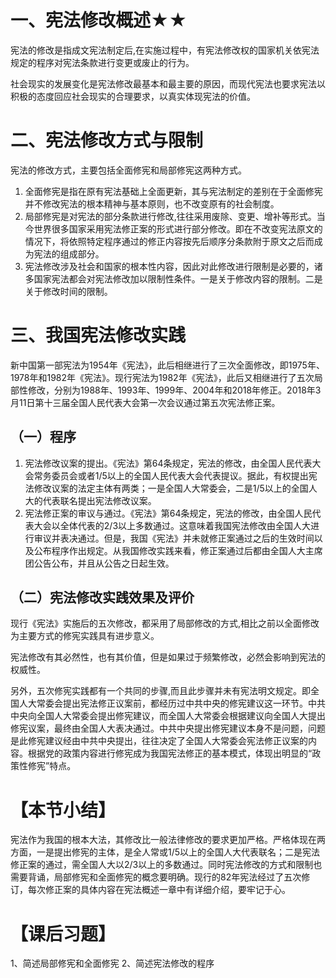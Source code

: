 # 一、宪法修改概述★★
宪法的修改是指成文宪法制定后,在实施过程中，有宪法修改权的国家机关依宪法规定的程序对宪法条款进行变更或废止的行为。

社会现实的发展变化是宪法修改最基本和最主要的原因，而现代宪法也要求宪法以积极的态度回应社会现实的合理要求，以真实体现宪法的价值。
# 二、宪法修改方式与限制
宪法的修改方式，主要包括全面修宪和局部修宪这两种方式。

1. 全面修宪是指在原有宪法基础上全面更新，其与宪法制定的差别在于全面修宪并不修改宪法的根本精神与基本原则，也不改变原有的社会制度。
2. 局部修宪是对宪法的部分条款进行修改,往往采用废除、变更、增补等形式。当今世界很多国家采用宪法修正案的形式进行部分修改。即在不改变宪法原文的情况下，将依照特定程序通过的修正内容按先后顺序分条款附于原文之后而成为宪法的组成部分。
3. 宪法修改涉及社会和国家的根本性内容，因此对此修改进行限制是必要的，诸多国家宪法都会对宪法修改加以限制性条件。一是关于修改内容的限制。二是关于修改时间的限制。
# 三、我国宪法修改实践
新中国第一部宪法为1954年《宪法》，此后相继进行了三次全面修改，即1975年、1978年和1982年《宪法》。现行宪法为1982年《宪法》，此后又相继进行了五次局部性修改，分别为1988年、1993年、1999年、2004年和2018年修正。2018年3月11日第十三届全国人民代表大会第一次会议通过第五次宪法修正案。
## （一）程序
1. 宪法修改议案的提出。《宪法》第64条规定，宪法的修改，由全国人民代表大会常务委员会或者1/5以上的全国人民代表大会代表提议。据此，有权提出宪法修改议案的法定主体有两类；一是全国人大常委会，二是1/5以上的全国人大的代表联名提出宪法修改议案。
2. 宪法修正案的审议与通过。《宪法》第64条规定，宪法的修改，由全国人民代表大会以全体代表的2/3以上多数通过。这意味着我国宪法修改由全国人大进行审议并表决通过。但是，我国《宪法》并未就修正案通过之后的生效时间以及公布程序作出规定。从我国修改实践来看，修正案通过后都由全国人大主席团公告公布，并且从公告之日起生效。
## （二）宪法修改实践效果及评价
现行《宪法》实施后的五次修改，都采用了局部修改的方式,相比之前以全面修改为主要方式的修宪实践具有进步意义。

宪法修改有其必然性，也有其价值，但是如果过于频繁修改，必然会影响到宪法的权威性。

另外，五次修宪实践都有一个共同的步骤,而且此步骤并未有宪法明文规定。即全国人大常委会提出宪法修正议案前，都经历过中共中央的修宪建议这一环节。中共中央向全国人大常委会提出修宪建议，而全国人大常委会根据建议向全国人大提出修宪议案，最终由全国人大表决通过。中共中央提出修宪建议本身不是问题，问题是此修宪建议经由中共中央提出，往往决定了全国人大常委会宪法修正议案的内容。根据党的政策内容进行修宪成为我国宪法修正的基本模式，体现出明显的“政策性修宪”特点。
# 【本节小结】
宪法作为我国的根本大法，其修改比一般法律修改的要求更加严格。严格体现在两方面，一是提出修宪的主体，是全人常或1/5以上的全国人大代表联名；二是宪法修正案的通过，需全国人大以2/3以上的多数通过。同时宪法修改的方式和限制也需要背诵，局部修宪和全面修宪的概念要明确。现行的82年宪法经过了五次修订，每次修正案的具体内容在宪法概述一章中有详细介绍，要牢记于心。
# 【课后习题】
1、简述局部修宪和全面修宪
2、简述宪法修改的程序